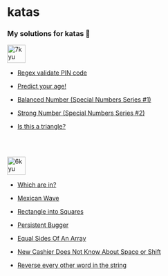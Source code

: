 # katas
### My solutions for katas 🥋
<img width="42" alt="7kyu" src="https://user-images.githubusercontent.com/104759740/188456615-d337d232-7edc-451e-9abc-7610353564db.png">

- <a href="https://www.codewars.com/kata/55f8a9c06c018a0d6e000132" target="_blank">Regex validate PIN code</a>

- <a href="https://www.codewars.com/kata/5aff237c578a14752d0035ae" target="_blank">Predict your age!</a>

- <a href="https://www.codewars.com/kata/5a4e3782880385ba68000018" target="_blank">Balanced Number (Special Numbers Series #1)</a>

- <a href="https://www.codewars.com/kata/5a4d303f880385399b000001" target="_blank">Strong Number (Special Numbers Series #2)</a>

- <a href="https://www.codewars.com/kata/56606694ec01347ce800001b" target="_blank">Is this a triangle?</a>

<br><br/> 

<img width="42" alt="6kyu" src="https://user-images.githubusercontent.com/104759740/188456454-74251a67-409e-4347-82a0-71e425d52a2a.png">

- <a href="https://www.codewars.com/kata/550554fd08b86f84fe000a58" target="_blank">Which are in?</a>

- <a href="https://www.codewars.com/kata/58f5c63f1e26ecda7e000029" target="_blank">Mexican Wave</a>

- <a href="https://www.codewars.com/kata/55466989aeecab5aac00003e" target="_blank">Rectangle into Squares</a>

- <a href="https://www.codewars.com/kata/55bf01e5a717a0d57e0000ec" target="_blank">Persistent Bugger</a>

- <a href="https://www.codewars.com/kata/5679aa472b8f57fb8c000047" target="_blank">Equal Sides Of An Array
</a>

- <a href="https://www.codewars.com/kata/5d23d89906f92a00267bb83d" target="_blank">New Cashier Does Not Know About Space or Shift</a>

- <a href="https://www.codewars.com/kata/58d76854024c72c3e20000de" target="_blank">Reverse every other word in the string</a>



<!-- <img width="48" alt="5kyu" src="https://user-images.githubusercontent.com/104759740/188456659-d17a51ec-66e7-4da6-bae5-b8f92ccc6a38.png"> --!>
